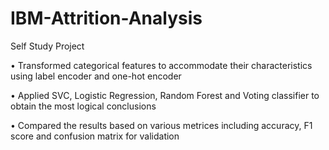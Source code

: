 # IBM-Attrition-Analysis
Self Study Project

•	Transformed categorical features to accommodate their characteristics using label encoder and one-hot encoder

•	Applied SVC, Logistic Regression, Random Forest and Voting classifier to obtain the most logical conclusions

•	Compared the results based on various metrices including accuracy, F1 score and confusion matrix for validation

